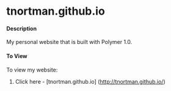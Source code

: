 # tnortman.github.io
#### Description
My personal website that is built with Polymer 1.0.

#### To View
To view my website:
1. Click here - [tnortman.github.io] (http://tnortman.github.io/) 
